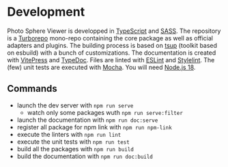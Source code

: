 # Development

Photo Sphere Viewer is developped in [TypeScript](https://www.typescriptlang.org/) and [SASS](https://sass-lang.com/).
The repository is a [Turborepo](https://turbo.build/repo) mono-repo containing the core package as well as official adapters and plugins.
The building process is based on [tsup](https://tsup.egoist.dev/) (toolkit based on esbuild) with a bunch of customizations.
The documentation is created with [VitePress](https://vitepress.dev/) and [TypeDoc](https://typedoc.org/).
Files are linted with [ESLint](https://eslint.org/) and [Stylelint](https://stylelint.io/).
The (few) unit tests are executed with [Mocha](https://mochajs.org/).
You will need [Node.js 18](https://nodejs.org/).

## Commands

-   launch the dev server with `npm run serve`
    -   watch only some packages wuth `npm run serve:filter`
-   launch the documentation with `npm run doc:serve`
-   register all package for npm link with `npm run npm-link`
-   execute the linters with `npm run lint`
-   execute the unit tests with `npm run test`
-   build all the packages with `npm run build`
-   build the documentation with `npm run doc:build`
